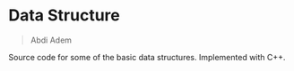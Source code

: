 # Data Structure

> Abdi Adem

Source code for some of the basic data structures. Implemented with C++.

